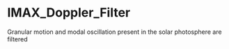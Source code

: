 # IMAX_Doppler_Filter
Granular motion and modal oscillation present in the solar photosphere are filtered 
